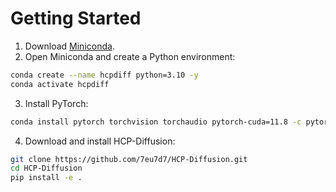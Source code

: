 # Getting Started

1. Download [Miniconda](https://docs.conda.io/projects/miniconda/en/latest/).
2. Open Miniconda and create a Python environment:
```bash
conda create --name hcpdiff python=3.10 -y
conda activate hcpdiff
```
3. Install PyTorch:
```bash
conda install pytorch torchvision torchaudio pytorch-cuda=11.8 -c pytorch -c nvidia
```
4. Download and install HCP-Diffusion:
```bash
git clone https://github.com/7eu7d7/HCP-Diffusion.git
cd HCP-Diffusion
pip install -e .
```
